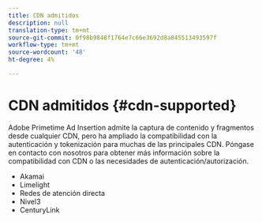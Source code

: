 ```yaml
---
title: CDN admitidos
description: null
translation-type: tm+mt
source-git-commit: 0f98b9848f1764e7c66e3692d8a845513493597f
workflow-type: tm+mt
source-wordcount: '48'
ht-degree: 4%

---
```



# CDN admitidos {#cdn-supported}

Adobe Primetime Ad Insertion admite la captura de contenido y fragmentos desde cualquier CDN, pero ha ampliado la compatibilidad con la autenticación y tokenización para muchas de las principales CDN.  Póngase en contacto con nosotros para obtener más información sobre la compatibilidad con CDN o las necesidades de autenticación/autorización.

* Akamai
* Limelight
* Redes de atención directa
* Nivel3
* CenturyLink
